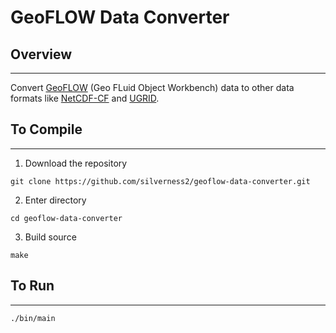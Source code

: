 # GeoFLOW Data Converter

## Overview
___
Convert [GeoFLOW](https://github.com/NOAA-GSL/GeoFLOW) (Geo FLuid Object Workbench) data to other data formats like [NetCDF-CF](http://cfconventions.org/) and [UGRID](https://github.com/ugrid-conventions/ugrid-conventions).

## To Compile
___
1. Download the repository
```
git clone https://github.com/silverness2/geoflow-data-converter.git
```

2. Enter directory
```
cd geoflow-data-converter
```

3. Build source
```
make
```

## To Run
___
```
./bin/main
```